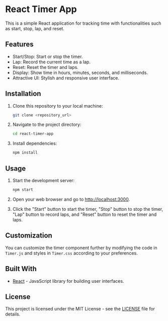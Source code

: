 # React Timer App

This is a simple React application for tracking time with functionalities such as start, stop, lap, and reset.

## Features

- Start/Stop: Start or stop the timer.
- Lap: Record the current time as a lap.
- Reset: Reset the timer and laps.
- Display: Show time in hours, minutes, seconds, and milliseconds.
- Attractive UI: Stylish and responsive user interface.

## Installation

1. Clone this repository to your local machine:

    ```bash
    git clone <repository_url>
    ```

2. Navigate to the project directory:

    ```bash
    cd react-timer-app
    ```

3. Install dependencies:

    ```bash
    npm install
    ```

## Usage

1. Start the development server:

    ```bash
    npm start
    ```

2. Open your web browser and go to [http://localhost:3000](http://localhost:3000).

3. Click the "Start" button to start the timer, "Stop" button to stop the timer, "Lap" button to record laps, and "Reset" button to reset the timer and laps.

## Customization

You can customize the timer component further by modifying the code in `Timer.js` and styles in `Timer.css` according to your preferences.

## Built With

- [React](https://reactjs.org/) - JavaScript library for building user interfaces.

## License

This project is licensed under the MIT License - see the [LICENSE](LICENSE) file for details.
